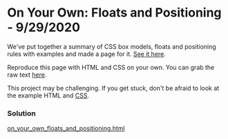 
# On Your Own: Floats and Positioning - 9/29/2020

We've put together a summary of CSS box models, floats and positioning rules with examples and made a page for it. [See it here](https://d3jtzah944tvom.cloudfront.net/202/projects/lesson_6/box_model_v2/main.html).

Reproduce this page with HTML and CSS on your own. You can grab the raw text [here](https://d3jtzah944tvom.cloudfront.net/202/projects/lesson_6/box_model_v2/main.txt).

This project may be challenging. If you get stuck, don't be afraid to look at the example HTML and [CSS](https://d3jtzah944tvom.cloudfront.net/202/projects/lesson_6/box_model_v2/main.css).

### Solution

[on_your_own_floats_and_positioning.html](on_your_own_floats_and_positioning.html)
